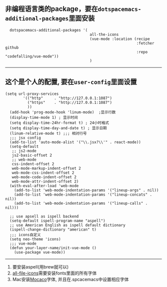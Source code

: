 ## 非编程语言类的package，要在```dotspacemacs-additional-packages```里面安装
```
  dotspacemacs-additional-packages '(
                                      all-the-icons
                                      (vue-mode :location (recipe
                                                           :fetcher github
                                                           :repo "codefalling/vue-mode"))
                                      )
```

---
## 这个是个人的配置, 要在```user-config```里面设置
```
(setq url-proxy-services
        '(("http"     . "http://127.0.0.1:1087")
          ("https"    . "http://127.0.0.1:1087")
          ))
  (add-hook 'prog-mode-hook 'linum-mode)  ;显示行数
  (display-time-mode 1) ; 显示时间
  (setq display-time-24hr-format t) ; 24小时格式
  (setq display-time-day-and-date t) ; 显示日期
  (linum-relative-mode t) ;;; 相对行号
  ;;; jsx config
  (add-to-list 'auto-mode-alist '("\\.jsx?\\'" . react-mode))
  (setq-default
   ;; js2-mode
   js2-basic-offset 2
   ;; web-mode
   css-indent-offset 2
   web-mode-markup-indent-offset 2
   web-mode-css-indent-offset 2
   web-mode-code-indent-offset 2
   web-mode-attr-indent-offset 2)
  (with-eval-after-load 'web-mode
    (add-to-list 'web-mode-indentation-params '("lineup-args" . nil))
    (add-to-list 'web-mode-indentation-params '("lineup-concats" . nil))
    (add-to-list 'web-mode-indentation-params '("lineup-calls" . nil)))

  ;; use apsell as ispell backend
  (setq-default ispell-program-name "aspell")
  ;; use American English as ispell default dictionary
  (ispell-change-dictionary "american" t)
  ;;; icons自定义
  (setq neo-theme 'icons)
  ;;; vue-mode
  (defun your-layer-name/init-vue-mode ()
    (use-package vue-mode))
```
-------

1. 要安装aspell(用brew就可以)
2. [all-file-icons](https://github.com/domtronn/all-the-icons.el)需要安装fonts里面的所有字体
3. Mac安装[Mocaco](https://github.com/todylu/monaco.ttf)字体, 并且在.spcacemacs中设置相应字体
